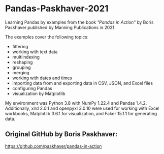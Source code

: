 # Pandas-Paskhaver-2021

Learning Pandas by examples from the book *"Pandas in Action"* by Boris Paskhaver published by Manning Publications in 2021.

The examples cover the following topics:
- filtering
- working with text data
- multiindexing
- reshaping
- grouping
- merging
- working with dates and times
- importing data from and exporting data in CSV, JSON, and Excel files
- configuring Pandas
- visualization by Matplotlib

My environment was Python 3.8 with NumPy 1.22.4 and Pandas 1.4.2. Additionally, xlrd 2.0.1 and openpyxl 3.0.10 were used for working with Excel workbooks, Matplotlib 3.6.1 for visualization, and Faker 15.1.1 for generating data. 

## Original GitHub by Boris Paskhaver:
https://github.com/paskhaver/pandas-in-action
